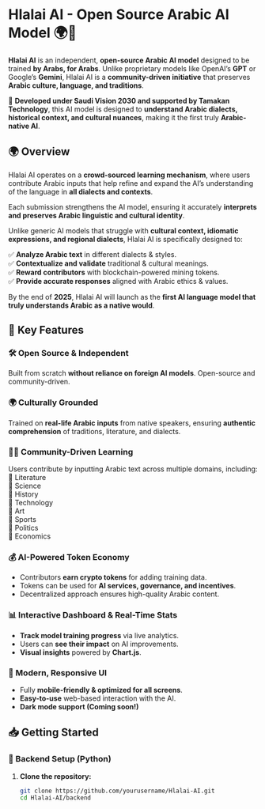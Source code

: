 # Hlalai AI - Open Source Arabic AI Model 🌍🤖

**Hlalai AI** is an independent, **open-source Arabic AI model** designed to be trained **by Arabs, for Arabs**. Unlike proprietary models like OpenAI’s **GPT** or Google’s **Gemini**, Hlalai AI is a **community-driven initiative** that preserves **Arabic culture, language, and traditions**.

🚀 **Developed under Saudi Vision 2030 and supported by Tamakan Technology**, this AI model is designed to **understand Arabic dialects, historical context, and cultural nuances**, making it the first truly **Arabic-native AI**.

## 🌍 Overview

Hlalai AI operates on a **crowd-sourced learning mechanism**, where users contribute Arabic inputs that help refine and expand the AI’s understanding of the language in **all dialects and contexts**. 

Each submission strengthens the AI model, ensuring it accurately **interprets and preserves Arabic linguistic and cultural identity**. 

Unlike generic AI models that struggle with **cultural context, idiomatic expressions, and regional dialects**, Hlalai AI is specifically designed to:

✅ **Analyze Arabic text** in different dialects & styles.  
✅ **Contextualize and validate** traditional & cultural meanings.  
✅ **Reward contributors** with blockchain-powered mining tokens.  
✅ **Provide accurate responses** aligned with Arabic ethics & values.  

By the end of **2025**, Hlalai AI will launch as the **first AI language model that truly understands Arabic as a native would**.

## 🚀 Key Features

### 🛠 Open Source & Independent  
Built from scratch **without reliance on foreign AI models**. Open-source and community-driven.

### 🌍 Culturally Grounded  
Trained on **real-life Arabic inputs** from native speakers, ensuring **authentic comprehension** of traditions, literature, and dialects.

### 👨‍💻 Community-Driven Learning  
Users contribute by inputting Arabic text across multiple domains, including:  
🔹 Literature  
🔹 Science  
🔹 History  
🔹 Technology  
🔹 Art  
🔹 Sports  
🔹 Politics  
🔹 Economics  

### 💰 AI-Powered Token Economy  
- Contributors **earn crypto tokens** for adding training data.  
- Tokens can be used for **AI services, governance, and incentives**.  
- Decentralized approach ensures high-quality Arabic content.

### 📊 Interactive Dashboard & Real-Time Stats  
- **Track model training progress** via live analytics.  
- Users can **see their impact** on AI improvements.  
- **Visual insights** powered by **Chart.js**.

### 📱 Modern, Responsive UI  
- Fully **mobile-friendly & optimized for all screens**.  
- **Easy-to-use** web-based interaction with the AI.  
- **Dark mode support (Coming soon!)**  

## 📥 Getting Started

### 🔹 Backend Setup (Python)
1. **Clone the repository:**
   ```bash
   git clone https://github.com/yourusername/Hlalai-AI.git
   cd Hlalai-AI/backend
